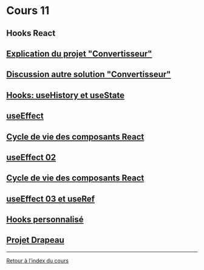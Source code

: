 # Cours 11

## Hooks React



## [Explication du projet "Convertisseur"](video_10h45.md)

## [Discussion autre solution "Convertisseur"](video_11h06.md)

## [Hooks: useHistory et useState](useHistory.md)

## [useEffect](video_13h01.md)

## [Cycle de vie des composants React](video_13h09.md)

## [useEffect 02](video_13h18.md)

## [Cycle de vie des composants React](video_13h09.md)

## [useEffect 03 et useRef](video_13h18.md)

## [Hooks personnalisé](video_13h47.md)

## [Projet Drapeau](video_13h59.md)


---

[Retour à l’index du cours](../SeanceCours.md)
